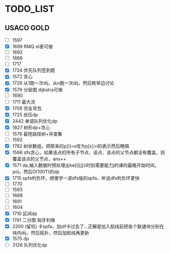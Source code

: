 # TODO_LIST

## USACO GOLD

- [ ] 1597
- [x] 1699 RMQ st表可做
- [ ] 1692
- [ ] 1666
- [ ] 1717
- [x] 1724 优先队列签到题
- [x] 1572 贪心
- [x] 1726 从1跑一次dij，从n跑一次dij，然后枚举边讨论
- [x] 1579 分层图 dijkstra可做
- [ ] 1690
- [ ] 1711 最大流
- [x] 1708 完全背包
- [x] 1725 状压dp
- [x] 2442 单调队列优化dp
- [x] 1827 树形dp+贪心
- [ ] 1576 最短路径树+并查集
- [ ] 1592
- [x] 1782 树状数组，把原来的p[i]=x改为p[x]=i的表示然后瞎搞
- [x] 1596 dfs贪心，如果该点的所有子节点、该点、该点的父节点都没有覆盖，则覆盖该点的父节点，ans++
- [x] 1571 dp,输入数据时预处理出ke[i][j](i时刻需要能力j的课的最晚开始时间，po[i](能力为i的最短时间滑雪的坡)，然后O(100T)的dp
- [x] 1715 spfa判负环，顺便学一波dfs版的spfa，听说dfs判负环更快
- [ ] 1770
- [ ] 1593
- [ ] 1668
- [ ] 1691
- [ ] 1604
- [x] 1710 区间dp
- [x] 1741 二分图 匈牙利做
- [x] 2200 (留坑) 卡spfa，加slf卡过去了...正解是加入航线前把各个联通块分别在块内dij，然后拓扑，然后加航线再更新
- [x] 1575 dp
- [ ] 3126 队列优化dp
